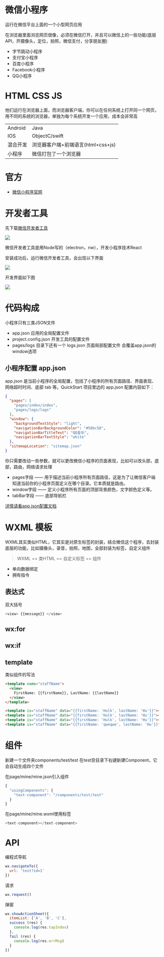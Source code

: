# 微信小程序

运行在微信平台上面的一个小型网页应用

在浏览器里面浏览网页很像，必须在微信打开，并且可以微信上的一些功能(底层API，开摄像头，定位，拍照，微信支付，分享朋友圈)

- 字节跳动小程序
- 支付宝小程序
- 百度小程序
- Facebook小程序
- QQ小程序

# HTML CSS JS

他们运行在浏览器上面，而浏览器客户端，你可以在任何系统上打开同一个网页，用不同的系统的浏览器，单独为每个系统开发一个应用，成本会非常高

|||
|-|-|
|Android|Java|
|IOS|ObjectC/swift|
|混合开发|浏览器客户端+前端语言(html+css+js)|
|小程序|微信打包了一个浏览器|

# 官方

- [微信小程序官网](https://mp.weixin.qq.com/cgi-bin/wx)

# 开发者工具

先下载[微信开发者工具](https://developers.weixin.qq.com/miniprogram/dev/devtools/download.html)

<img src="1.PNG">

微信开发者工具是用Node写的（electron，nw），开发小程序技术React

安装成功后，运行微信开发者工具，会出现以下界面

<img src="2.PNG">

开发界面如下图

<img src="3.PNG">

# 代码构成

小程序只有三类JSON文件

- app.json 应用的全局配置文件
- project.config.json 开发工具的配置文件
- pages/logs 目录下还有一个 logs.json 页面局部配置文件 会覆盖app.json的window选项

## 小程序配置 app.json

app.json 是当前小程序的全局配置，包括了小程序的所有页面路径、界面表现、网络超时时间、底部 tab 等。QuickStart 项目里边的 app.json 配置内容如下：

```json
{
  "pages": [
    "pages/index/index",
    "pages/logs/logs"
  ],
  "window": {
    "backgroundTextStyle": "light",
    "navigationBarBackgroundColor": "#58bc58",
    "navigationBarTitleText": "QQ音乐",
    "navigationBarTextStyle": "white"
  },
  "sitemapLocation": "sitemap.json"
}
```

你只需要改动一些参数，就可以更改微信小程序的页面表现，比如可以改头部，底部，路由，网络请求处理

- pages字段 —— 用于描述当前小程序所有页面路径，这是为了让微信客户端知道当前你的小程序页面定义在哪个目录。它本质就是路由。
- window字段 —— 定义小程序所有页面的顶部背景颜色，文字颜色定义等。
- tabBar字段 —— 底部导航栏

[详情请看app.json配置文档](https://developers.weixin.qq.com/miniprogram/dev/framework/config.html)

# WXML 模板

WXML其实类似HTML，它其实是对原生标签的封装，结合微信这个程序，去封装底层的功能，比如摄像头，录音，拍照，地图，全部封装为标签，自定义组件

> WXML == 类HTML == 自定义标签 == 组件

- 单向数据绑定
- 拥有指令

## 表达式

双大括号
```js
<view> {{message}} </view>
```

## wx:for

## wx:if

## template

类似组件的写法
```html
<template name="staffName">
  <view>
    FirstName: {{firstName}}, LastName: {{lastName}}
  </view>
</template>

<template is="staffName" data="{{firstName: 'Hulk', lastName: 'Hu'}}"></template>
<template is="staffName" data="{{firstName: 'Hulk', lastName: 'Hu'}}"></template>
<template is="staffName" data="{{firstName: 'Hulk', lastName: 'Hu'}}"></template>
<template is="staffName" data="{{firstName: 'qweqwe', lastName: 'Hu'}}"></template>
```

# 组件

新建一个文件夹components/test/test 在test空目录下右键新建Component，它会自动生成四个文件

在page/mine/mine.json引入组件
```js
{
  "usingComponents": {
    "text-component": "/components/test/test"
  }
}
```
在page/mine/mine.wxml使用标签
```js
<text-component></text-component>
```

# API

编程式导航
```js
wx.navigateTo({
  url: 'test?id=1'
})
```

请求
```js
wx.request()
```

弹窗
```js
wx.showActionSheet({
  itemList: ['A', 'B', 'C'],
  success (res) {
    console.log(res.tapIndex)
  },
  fail (res) {
    console.log(res.errMsg)
  }
})
```